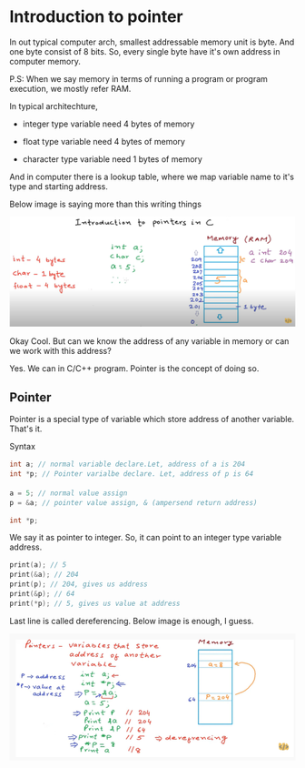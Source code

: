 # Introduction to pointer

In out typical computer arch, smallest addressable memory unit is byte. And one byte consist of 8 bits. So, every single byte have it's own address in computer memory.

P.S: When we say memory in terms of running a program or program execution, we mostly refer RAM.

In typical architechture,

- integer type variable need 4 bytes of memory

- float type variable need 4 bytes of memory

- character type variable need 1 bytes of memory

And in computer there is a lookup table, where we map variable name to it's type and starting address.

Below image is saying more than this writing things

![Pointer-01](../images/ptr1.png?raw=true "Memory architechture")

Okay Cool. But can we know the address of any variable in memory or can we work with this address?

Yes. We can in C/C++ program. Pointer is the concept of doing so.

## Pointer

Pointer is a special type of variable which store address of another variable. That's it.

Syntax

```cpp
int a; // normal variable declare.Let, address of a is 204
int *p; // Pointer varialbe declare. Let, address of p is 64

a = 5; // normal value assign
p = &a; // pointer value assign, & (ampersend return address)

```

```cpp
int *p;
```

We say it as pointer to integer. So, it can point to an integer type variable address.

```cpp
print(a); // 5
print(&a); // 204
print(p); // 204, gives us address
print(&p); // 64
print(*p); // 5, gives us value at address
```

Last line is called dereferencing. Below image is enough, I guess.

![Pointer-02](../images/ptr2.png?raw=true "Pointer architechture")
